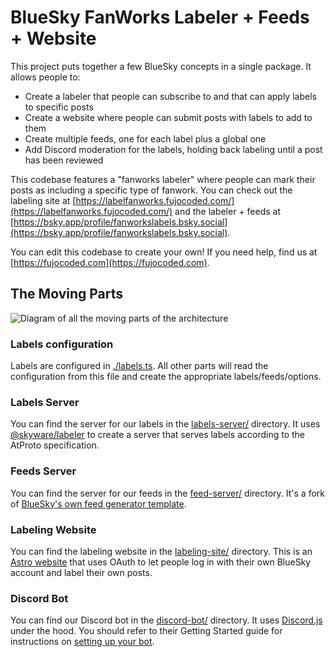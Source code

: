 # BlueSky FanWorks Labeler + Feeds + Website

This project puts together a few BlueSky concepts in a single package. It allows
people to:

- Create a labeler that people can subscribe to and that can apply labels to
  specific posts
- Create a website where people can submit posts with labels to add to them
- Create multiple feeds, one for each label plus a global one
- Add Discord moderation for the labels, holding back labeling until a post has
  been reviewed

This codebase features a "fanworks labeler" where people can mark their posts as
including a specific type of fanwork. You can check out the labeling site at
[https://labelfanworks.fujocoded.com/](https://labelfanworks.fujocoded.com/) and
the labeler + feeds at
[https://bsky.app/profile/fanworkslabels.bsky.social](https://bsky.app/profile/fanworkslabels.bsky.social).

You can edit this codebase to create your own! If you need help, find us at
[https://fujocoded.com](https://fujocoded.com).

## The Moving Parts

![Diagram of all the moving parts of the
architecture](./architecture3.excalidraw.png)

### Labels configuration

Labels are configured in [./labels.ts](./blob/main/labels.ts). All other parts
will read the configuration from this file and create the appropriate
labels/feeds/options.

### Labels Server

You can find the server for our labels in the
[labels-server/](./blob/main/labels-server/) directory. It uses
[@skyware/labeler](https://www.npmjs.com/package/@skyware/labeler) to create a
server that serves labels according to the AtProto specification.

### Feeds Server

You can find the server for our feeds in the
[feed-server/](./blob/main/feed-server/) directory. It's a fork of [BlueSky's
own feed generator template](https://github.com/bluesky-social/feed-generator).

### Labeling Website

You can find the labeling website in the
[labeling-site/](./blob/main/labeling-site/) directory. This is an [Astro
website](https://astro.build/) that uses OAuth to let people log in with their
own BlueSky account and label their own posts.

### Discord Bot

You can find our Discord bot in the [discord-bot/](./blob/main/feed-server/)
directory. It uses [Discord.js](https://www.npmjs.com/package/discord.js) under
the hood. You should refer to their Getting Started guide for instructions on
[setting up your
bot](https://discordjs.guide/preparations/setting-up-a-bot-application.html#creating-your-bot).
